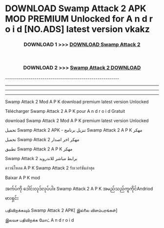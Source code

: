 # DOWNLOAD Swamp Attack 2 APK MOD PREMIUM Unlocked for A n d r o i d [NO.ADS] latest version vkakz 



<div align="center">

<h3>DOWNLOAD 1 >>> <a href="https://getmod2.web.app/?judul=Swamp Attack 2">DOWNLOAD Swamp Attack 2</a></h3><br>

<h3>DOWNLOAD 2 >>> <a href="https://getmod2.web.app/?judul=Swamp Attack 2">Swamp Attack 2 DOWNLOAD </a></h3>

</div>
----------------------------------------------------------

----------------------------------------------------------

----------------------------------------------------------

----------------------------------------------------------

Swamp Attack 2 Mod A P K download premium latest version Unlocked

Télécharger Swamp Attack 2 A P K pour A n d r o i d Gratuit

download Swamp Attack 2 Mod A P K premium latest version Unlocked

تحميل Swamp Attack 2 APK - تنزيل برنامج Swamp Attack 2 A P K مهكر

تحميل Swamp Attack 2 مهكر اخر اصدار

تطبيق Swamp Attack 2 A P K مهكر

Swamp Attack 2 برابط مباشر للاندرويد

ดาวน์โหลด A P K Swamp Attack 2 รับเวอร์ชันล่าสุด

Baixar A P K mod

အက်ပ်ကို ဒေါင်းလုဒ်လုပ်ပါ။ Swamp Attack 2 A P K အမည်သည်ကူကိုင်Andriod ဗားရှင်း

பதிவிறக்கவும் Swamp Attack 2 APK[ இல்லை விளம்பரங்கள்] 
 
இலவச பதிவிறக்க மோட் A n d r o i d



